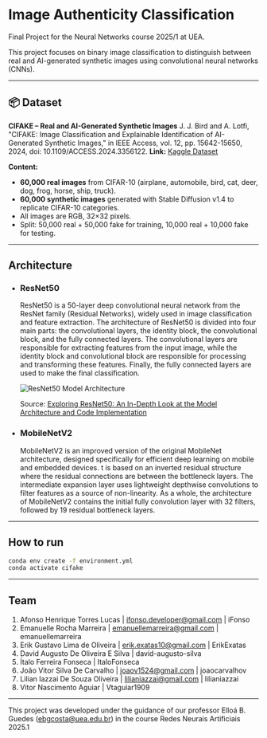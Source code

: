 # Image Authenticity Classification
Final Project for the Neural Networks course 2025/1 at UEA. 

This project focuses on binary image classification to distinguish between real and AI-generated synthetic images using convolutional neural networks (CNNs).

---

## 📦 Dataset

**CIFAKE – Real and AI-Generated Synthetic Images**
J. J. Bird and A. Lotfi, "CIFAKE: Image Classification and Explainable Identification of AI-Generated Synthetic Images," in IEEE Access, vol. 12, pp. 15642-15650, 2024, doi: 10.1109/ACCESS.2024.3356122.
**Link:** [Kaggle Dataset](https://www.kaggle.com/datasets/birdy654/cifake-real-and-ai-generated-synthetic-images)

**Content:**
- **60,000 real images** from CIFAR-10 (airplane, automobile, bird, cat, deer, dog, frog, horse, ship, truck).
- **60,000 synthetic images** generated with Stable Diffusion v1.4 to replicate CIFAR-10 categories.
- All images are RGB, 32×32 pixels.
- Split: 50,000 real + 50,000 fake for training, 10,000 real + 10,000 fake for testing.

---

## Architecture

- ### ResNet50
    
    ResNet50 is a 50-layer deep convolutional neural network from the ResNet
    family (Residual Networks), widely used in image classification and feature extraction. The architecture of ResNet50 is divided into four main parts: the convolutional layers, the identity block, the convolutional block, and the fully connected layers. The convolutional layers are responsible for extracting features from the input image, while the identity block and convolutional block are responsible for processing and transforming these features. Finally, the fully connected layers are used to make the final classification.

    <img align="center" alt="ResNet50 Model Architecture" src="https://miro.medium.com/v2/resize:fit:4800/format:webp/1*VM94wVftxP7wkiKo4BjfLA.png">

    Source: [Exploring ResNet50: An In-Depth Look at the Model Architecture and Code Implementation](https://medium.com/@nitishkundu1993/exploring-resnet50-an-in-depth-look-at-the-model-architecture-and-code-implementation-d8d8fa67e46f)

- ### MobileNetV2

    MobileNetV2 is an improved version of the original MobileNet architecture, designed specifically for efficient deep learning on mobile and embedded devices. 
    t is based on an inverted residual structure where the residual connections are between the bottleneck layers. The intermediate expansion layer uses lightweight depthwise convolutions to filter features as a source of non-linearity. As a whole, the architecture of MobileNetV2 contains the initial fully convolution layer with 32 filters, followed by 19 residual bottleneck layers.

---

## How to run

```bash
conda env create -f environment.yml
conda activate cifake
```

---

## Team

1. Afonso Henrique Torres Lucas | ifonso.developer@gmail.com | iFonso
2. Emanuelle Rocha Marreira | emanuellemarreira@gmail.com | emanuellemarreira
3. Erik Gustavo Lima de Oliveira | erik.exatas10@gmail.com | ErikExatas
4. David Augusto De Oliveira E Silva | david-augusto-silva
5. Ítalo Ferreira Fonseca | ItaloFonseca
6. João Vitor Silva De Carvalho | joaov1524@gmail.com | joaocarvalhov
7. Lilian Iazzai De Souza Oliveira | lilianiazzai@gmail.com | lilianiazzai
8. Vitor Nascimento Aguiar | Vtaguiar1909 

---

This project was developed under the guidance of our professor Elloá B. Guedes (ebgcosta@uea.edu.br) in the course Redes Neurais Artificiais 2025.1